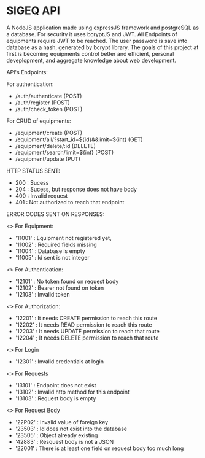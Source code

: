 # SIGEQ API
 A NodeJS application made using expressJS framework and postgreSQL as a database. For security it uses bcryptJS and JWT. All Endpoints of equipments require JWT to be reached. The user password is save into database as a hash, generated by bcrypt library. The goals of this project at first is becoming equipments control better and efficient, personal deveplopment, and aggregate knowledge about web development.

API's Endpoints:

 For authentication:
 
 - /auth/authenticate (POST)
 - /auth/register     (POST)
 - /auth/check_token  (POST)
 
 For CRUD of equipments:
 
 - /equipment/create                            (POST)
 - /equipment/all/?start_id=${id}&&limit=${int} (GET)
 - /equipment/delete/:id                        (DELETE)
 - /equipment/search/limit=${int}           (POST)
 - /equipment/update                            (PUT)
 
 
HTTP STATUS SENT:

 - 200 : Sucess
 - 204 : Sucess, but response does not have body
 - 400 : Invalid request
 - 401 : Not authorized to reach that endpoint


ERROR CODES SENT ON RESPONSES:
 
 <> For Equipment:
 - '11001' : Equipment not registered yet, 
 - '11002' : Required fields missing
 - '11004' : Database is empty
 - '11005' : Id sent is not integer
 
 <> For Authentication:
 - '12101' : No token found on request body
 - '12102' : Bearer not found on token
 - '12103' : Invalid token
 
 <> For Authorization:
 - '12201' : It needs CREATE permission to reach this route
 - '12202' : It needs READ permission to reach this route
 - '12203' : It needs UPDATE permission to reach that route
 - '12204' ; It needs DELETE permission to reach that route

 <> For Login
 - '12301' : Invalid credentials at login
 
 <> For Requests
 - '13101' : Endpoint does not exist
 - '13102' : Invalid http method for this endpoint
 - '13103' : Request body is empty

 <> For Request Body
 - '22P02' : Invalid value of foreign key
 - '23503' : Id does not exist into the database
 - '23505' : Object already existing
 - '42883' : Resquest body is not a JSON 
 - '22001' : There is at least one field on request body too much long
